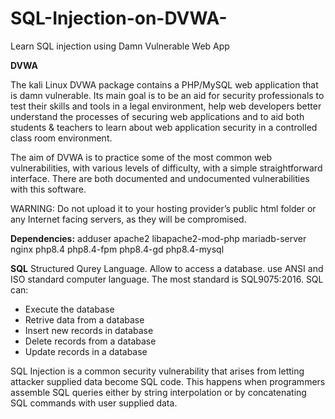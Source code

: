 # SQL-Injection-on-DVWA-

Learn SQL injection using Damn Vulnerable  Web App

**DVWA**

The kali Linux DVWA package contains a PHP/MySQL web application that is damn vulnerable. Its main goal is to be an aid for security professionals to test their skills and tools in a legal environment, help web developers better understand the processes of securing web applications and to aid both students & teachers to learn about web application security in a controlled class room environment.

The aim of DVWA is to practice some of the most common web vulnerabilities, with various levels of difficulty, with a simple straightforward interface. There are both documented and undocumented vulnerabilities with this software. 

WARNING: Do not upload it to your hosting provider’s public html folder or any Internet facing servers, as they will be compromised.

**Dependencies:**
adduser
apache2
libapache2-mod-php
mariadb-server
nginx
php8.4
php8.4-fpm
php8.4-gd
php8.4-mysql

**SQL**
Structured Qurey Language. Allow to access a database. use ANSI and ISO standard computer language. The most standard is SQL9075:2016. SQL can:

- Execute the database
- Retrive data from a database
- Insert new records in database
- Delete records from a database
- Update records in a database

SQL Injection is a common security vulnerability that arises from letting attacker supplied data become SQL code. This happens when programmers assemble SQL queries either by string interpolation or by concatenating SQL commands with user supplied data.
